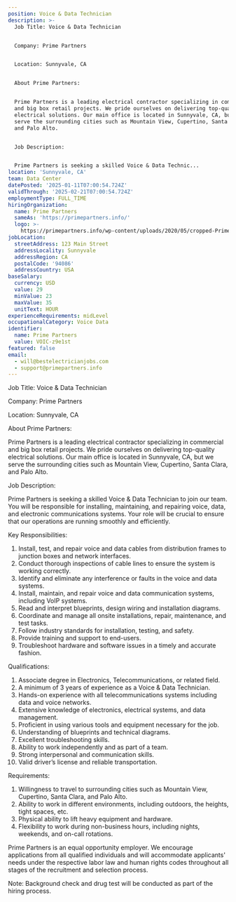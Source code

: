 ```yaml
---
position: Voice & Data Technician
description: >-
  Job Title: Voice & Data Technician


  Company: Prime Partners


  Location: Sunnyvale, CA


  About Prime Partners:


  Prime Partners is a leading electrical contractor specializing in commercial
  and big box retail projects. We pride ourselves on delivering top-quality
  electrical solutions. Our main office is located in Sunnyvale, CA, but we
  serve the surrounding cities such as Mountain View, Cupertino, Santa Clara,
  and Palo Alto.


  Job Description:


  Prime Partners is seeking a skilled Voice & Data Technic...
location: 'Sunnyvale, CA'
team: Data Center
datePosted: '2025-01-11T07:00:54.724Z'
validThrough: '2025-02-21T07:00:54.724Z'
employmentType: FULL_TIME
hiringOrganization:
  name: Prime Partners
  sameAs: 'https://primepartners.info/'
  logo: >-
    https://primepartners.info/wp-content/uploads/2020/05/cropped-Prime-Partners-Logo-NO-BG-1-1.png
jobLocation:
  streetAddress: 123 Main Street
  addressLocality: Sunnyvale
  addressRegion: CA
  postalCode: '94086'
  addressCountry: USA
baseSalary:
  currency: USD
  value: 29
  minValue: 23
  maxValue: 35
  unitText: HOUR
experienceRequirements: midLevel
occupationalCategory: Voice Data
identifier:
  name: Prime Partners
  value: VOIC-z9e1st
featured: false
email:
  - will@bestelectricianjobs.com
  - support@primepartners.info
---
```




Job Title: Voice & Data Technician

Company: Prime Partners

Location: Sunnyvale, CA

About Prime Partners:

Prime Partners is a leading electrical contractor specializing in commercial and big box retail projects. We pride ourselves on delivering top-quality electrical solutions. Our main office is located in Sunnyvale, CA, but we serve the surrounding cities such as Mountain View, Cupertino, Santa Clara, and Palo Alto.

Job Description:

Prime Partners is seeking a skilled Voice & Data Technician to join our team. You will be responsible for installing, maintaining, and repairing voice, data, and electronic communications systems. Your role will be crucial to ensure that our operations are running smoothly and efficiently.

Key Responsibilities:

1. Install, test, and repair voice and data cables from distribution frames to junction boxes and network interfaces.
2. Conduct thorough inspections of cable lines to ensure the system is working correctly.
3. Identify and eliminate any interference or faults in the voice and data systems.
4. Install, maintain, and repair voice and data communication systems, including VoIP systems.
5. Read and interpret blueprints, design wiring and installation diagrams.
6. Coordinate and manage all onsite installations, repair, maintenance, and test tasks.
7. Follow industry standards for installation, testing, and safety.
8. Provide training and support to end-users.
9. Troubleshoot hardware and software issues in a timely and accurate fashion.

Qualifications:

1. Associate degree in Electronics, Telecommunications, or related field.
2. A minimum of 3 years of experience as a Voice & Data Technician.
3. Hands-on experience with all telecommunications systems including data and voice networks.
4. Extensive knowledge of electronics, electrical systems, and data management.
5. Proficient in using various tools and equipment necessary for the job.
6. Understanding of blueprints and technical diagrams.
7. Excellent troubleshooting skills.
8. Ability to work independently and as part of a team.
9. Strong interpersonal and communication skills.
10. Valid driver’s license and reliable transportation.

Requirements:

1. Willingness to travel to surrounding cities such as Mountain View, Cupertino, Santa Clara, and Palo Alto.
2. Ability to work in different environments, including outdoors, the heights, tight spaces, etc.
3. Physical ability to lift heavy equipment and hardware.
4. Flexibility to work during non-business hours, including nights, weekends, and on-call rotations. 

Prime Partners is an equal opportunity employer. We encourage applications from all qualified individuals and will accommodate applicants' needs under the respective labor law and human rights codes throughout all stages of the recruitment and selection process.

Note: Background check and drug test will be conducted as part of the hiring process.
